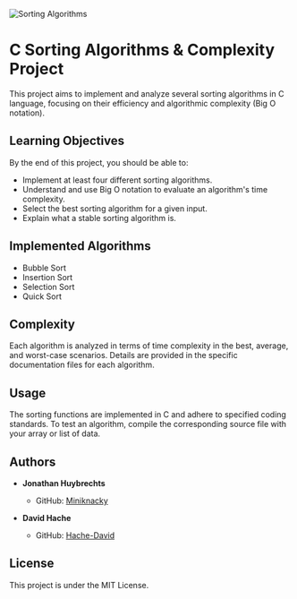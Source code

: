 ![Sorting Algorithms](https://image.noelshack.com/fichiers/2024/03/1/1705313984-algoandbigo.jpg)
# C Sorting Algorithms & Complexity Project

This project aims to implement and analyze several sorting algorithms in C language, focusing on their efficiency and algorithmic complexity (Big O notation).

## Learning Objectives

By the end of this project, you should be able to:

- Implement at least four different sorting algorithms.
- Understand and use Big O notation to evaluate an algorithm's time complexity.
- Select the best sorting algorithm for a given input.
- Explain what a stable sorting algorithm is.

## Implemented Algorithms

- Bubble Sort
- Insertion Sort
- Selection Sort
- Quick Sort

## Complexity

Each algorithm is analyzed in terms of time complexity in the best, average, and worst-case scenarios. Details are provided in the specific documentation files for each algorithm.

## Usage

The sorting functions are implemented in C and adhere to specified coding standards. To test an algorithm, compile the corresponding source file with your array or list of data.

## Authors

- **Jonathan Huybrechts**
  - GitHub: [Miniknacky](https://github.com/Miniknacky)

- **David Hache**
  - GitHub: [Hache-David](https://github.com/Hache-David)

## License

This project is under the MIT License.
